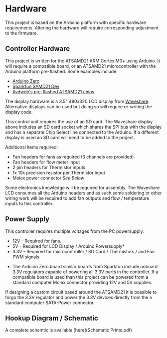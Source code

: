 Hardware
==================================

This project is based on the Arduino platform with specific hardware requirements. Altering the hardware will require corresponding adjustment to the firmware. 

Controller Hardware
-------------------

This project is written for the ATSAMD21 ARM Cortex M0+ using Arduino. It will require a compatible board, or an ATSAMD21 microcontroller with the Arduino platform pre-flashed. Some examples include:
- [Arduino Zero](https://store.arduino.cc/genuino-zero)
- [Sparkfun SAMD21 Dev](https://www.sparkfun.com/products/13672)
- [Avdweb's pre-flashed ATSAMD21 chips](https://www.avdweb.nl/arduino/samd21/sam-d21)

The display hardware is a 3.5" 480x320 LCD display from [Waveshare](https://www.waveshare.com/product/modules/oleds-lcds/arduino-lcd/3.5inch-tft-touch-shield.htm). Alternative displays can be used but doing so will require re-writing the display code.

This control unit requires the use of an SD card. The Waveshare display above includes an SD card socket which shares the SPI bus with the display and has a separate Chip Select line connected to the Arduino. If a different display is used an SD card will need to be added to the project. 

Additional items required:
- Fan headers for fans as required (3 channels are provided) 
- Fan headers for flow meter input
- 2 pin headers for Thermistor inputs
- 1x 10k precision resistor per Thermistor input
- Molex power connector *See Below*

Some electronics knowledge will be required for assembly. The Waveshare LCD consumes all the Arduino headers and as such some soldering or other wiring work will be required to add fan outputs and flow / temperature inputs to this controller.

Power Supply
------------

This controller requires multiple voltages from the PC powersupply. 
- 12V  - Required for fans. 
- 5V   - Required for LCD Display / Arduino Powersupply*
- 3.3V - Required for microcontroller / SD Card / Thermistors / and Fan PWM signals

* The Arduino Zero board similar boards from Sparkfun include onboard 3.3V regulators capable of powering all 3.3V parts in the controller. If a compatible board is used than this project can be powered from a standard computer Molex connector providing 12V and 5V supplies. 

If designing a custom circuit based around the ATSAMD21 it is possible to forgo the 3.3V regulator and power the 3.3V devices directly from the a standard computer SATA-Power connector. 

Hookup Diagram / Schematic
--------------------------

A complete schamtic is available [here](Schematic Prints.pdf)

